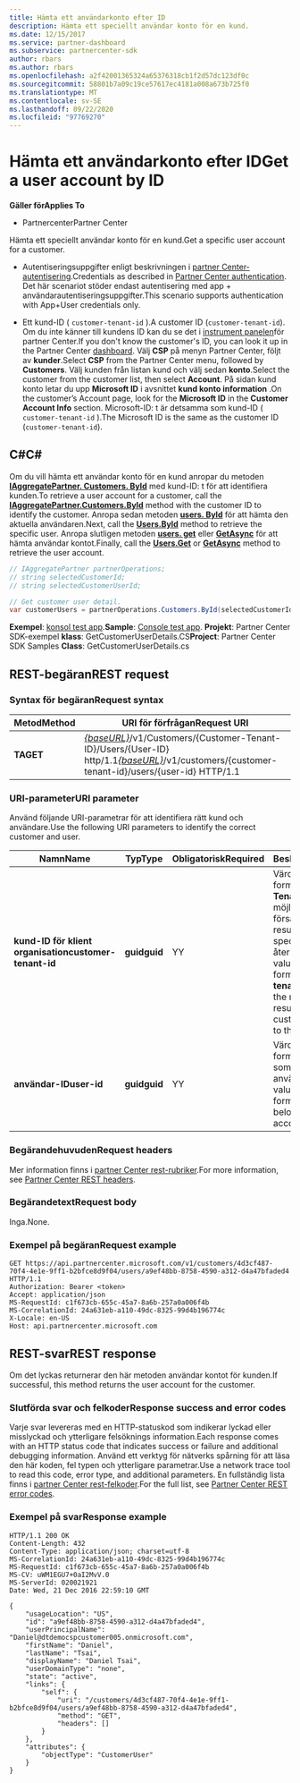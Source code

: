 ```yaml
---
title: Hämta ett användarkonto efter ID
description: Hämta ett speciellt användar konto för en kund.
ms.date: 12/15/2017
ms.service: partner-dashboard
ms.subservice: partnercenter-sdk
author: rbars
ms.author: rbars
ms.openlocfilehash: a2f42001365324a65376318cb1f2d57dc123df0c
ms.sourcegitcommit: 58801b7a09c19ce57617ec4181a008a673b725f0
ms.translationtype: MT
ms.contentlocale: sv-SE
ms.lasthandoff: 09/22/2020
ms.locfileid: "97769270"
---
```

# <a name="get-a-user-account-by-id"></a><span data-ttu-id="2866d-103">Hämta ett användarkonto efter ID</span><span class="sxs-lookup"><span data-stu-id="2866d-103">Get a user account by ID</span></span>

<span data-ttu-id="2866d-104">**Gäller för**</span><span class="sxs-lookup"><span data-stu-id="2866d-104">**Applies To**</span></span>

- <span data-ttu-id="2866d-105">Partnercenter</span><span class="sxs-lookup"><span data-stu-id="2866d-105">Partner Center</span></span>

<span data-ttu-id="2866d-106">Hämta ett speciellt användar konto för en kund.</span><span class="sxs-lookup"><span data-stu-id="2866d-106">Get a specific user account for a customer.</span></span>

- <span data-ttu-id="2866d-107">Autentiseringsuppgifter enligt beskrivningen i [partner Center-autentisering](partner-center-authentication.md).</span><span class="sxs-lookup"><span data-stu-id="2866d-107">Credentials as described in [Partner Center authentication](partner-center-authentication.md).</span></span> <span data-ttu-id="2866d-108">Det här scenariot stöder endast autentisering med app + användarautentiseringsuppgifter.</span><span class="sxs-lookup"><span data-stu-id="2866d-108">This scenario supports authentication with App+User credentials only.</span></span>

- <span data-ttu-id="2866d-109">Ett kund-ID ( `customer-tenant-id` ).</span><span class="sxs-lookup"><span data-stu-id="2866d-109">A customer ID (`customer-tenant-id`).</span></span> <span data-ttu-id="2866d-110">Om du inte känner till kundens ID kan du se det i [instrument panelen](https://partner.microsoft.com/dashboard)för partner Center.</span><span class="sxs-lookup"><span data-stu-id="2866d-110">If you don't know the customer's ID, you can look it up in the Partner Center [dashboard](https://partner.microsoft.com/dashboard).</span></span> <span data-ttu-id="2866d-111">Välj **CSP** på menyn Partner Center, följt av **kunder**.</span><span class="sxs-lookup"><span data-stu-id="2866d-111">Select **CSP** from the Partner Center menu, followed by **Customers**.</span></span> <span data-ttu-id="2866d-112">Välj kunden från listan kund och välj sedan **konto**.</span><span class="sxs-lookup"><span data-stu-id="2866d-112">Select the customer from the customer list, then select **Account**.</span></span> <span data-ttu-id="2866d-113">På sidan kund konto letar du upp **Microsoft ID** i avsnittet **kund konto information** .</span><span class="sxs-lookup"><span data-stu-id="2866d-113">On the customer’s Account page, look for the **Microsoft ID** in the **Customer Account Info** section.</span></span> <span data-ttu-id="2866d-114">Microsoft-ID: t är detsamma som kund-ID ( `customer-tenant-id` ).</span><span class="sxs-lookup"><span data-stu-id="2866d-114">The Microsoft ID is the same as the customer ID  (`customer-tenant-id`).</span></span>

## <a name="c"></a><span data-ttu-id="2866d-115">C\#</span><span class="sxs-lookup"><span data-stu-id="2866d-115">C\#</span></span>

<span data-ttu-id="2866d-116">Om du vill hämta ett användar konto för en kund anropar du metoden [**IAggregatePartner. Customers. ById**](/dotnet/api/microsoft.store.partnercenter.customers.icustomercollection.byid) med kund-ID: t för att identifiera kunden.</span><span class="sxs-lookup"><span data-stu-id="2866d-116">To retrieve a user account for a customer, call the [**IAggregatePartner.Customers.ById**](/dotnet/api/microsoft.store.partnercenter.customers.icustomercollection.byid) method with the customer ID to identify the customer.</span></span> <span data-ttu-id="2866d-117">Anropa sedan metoden [**users. ById**](/dotnet/api/microsoft.store.partnercenter.customerusers.icustomerusercollection.byid) för att hämta den aktuella användaren.</span><span class="sxs-lookup"><span data-stu-id="2866d-117">Next, call the [**Users.ById**](/dotnet/api/microsoft.store.partnercenter.customerusers.icustomerusercollection.byid) method to retrieve the specific user.</span></span> <span data-ttu-id="2866d-118">Anropa slutligen metoden [**users. get**](/dotnet/api/microsoft.store.partnercenter.customerusers.icustomerusercollection.get) eller [**GetAsync**](/dotnet/api/microsoft.store.partnercenter.customerusers.icustomerusercollection.getasync) för att hämta användar kontot.</span><span class="sxs-lookup"><span data-stu-id="2866d-118">Finally, call the [**Users.Get**](/dotnet/api/microsoft.store.partnercenter.customerusers.icustomerusercollection.get) or [**GetAsync**](/dotnet/api/microsoft.store.partnercenter.customerusers.icustomerusercollection.getasync) method to retrieve the user account.</span></span>

``` csharp
// IAggregatePartner partnerOperations;
// string selectedCustomerId;
// string selectedCustomerUserId;

// Get customer user detail.
var customerUsers = partnerOperations.Customers.ById(selectedCustomerId).Users.ById(selectedCustomerUserId).Get();
```

<span data-ttu-id="2866d-119">**Exempel**: [konsol test app](console-test-app.md).</span><span class="sxs-lookup"><span data-stu-id="2866d-119">**Sample**: [Console test app](console-test-app.md).</span></span> <span data-ttu-id="2866d-120">**Projekt**: Partner Center SDK-exempel **klass**: GetCustomerUserDetails.CS</span><span class="sxs-lookup"><span data-stu-id="2866d-120">**Project**: Partner Center SDK Samples **Class**: GetCustomerUserDetails.cs</span></span>

## <a name="rest-request"></a><span data-ttu-id="2866d-121">REST-begäran</span><span class="sxs-lookup"><span data-stu-id="2866d-121">REST request</span></span>

### <a name="request-syntax"></a><span data-ttu-id="2866d-122">Syntax för begäran</span><span class="sxs-lookup"><span data-stu-id="2866d-122">Request syntax</span></span>

| <span data-ttu-id="2866d-123">Metod</span><span class="sxs-lookup"><span data-stu-id="2866d-123">Method</span></span>  | <span data-ttu-id="2866d-124">URI för förfrågan</span><span class="sxs-lookup"><span data-stu-id="2866d-124">Request URI</span></span>                                                                                            |
|---------|--------------------------------------------------------------------------------------------------------|
| <span data-ttu-id="2866d-125">**TA**</span><span class="sxs-lookup"><span data-stu-id="2866d-125">**GET**</span></span> | <span data-ttu-id="2866d-126">[*{baseURL}*](partner-center-rest-urls.md)/v1/Customers/{Customer-Tenant-ID}/Users/{User-ID} http/1.1</span><span class="sxs-lookup"><span data-stu-id="2866d-126">[*{baseURL}*](partner-center-rest-urls.md)/v1/customers/{customer-tenant-id}/users/{user-id} HTTP/1.1</span></span> |

### <a name="uri-parameter"></a><span data-ttu-id="2866d-127">URI-parameter</span><span class="sxs-lookup"><span data-stu-id="2866d-127">URI parameter</span></span>

<span data-ttu-id="2866d-128">Använd följande URI-parametrar för att identifiera rätt kund och användare.</span><span class="sxs-lookup"><span data-stu-id="2866d-128">Use the following URI parameters to identify the correct customer and user.</span></span>

| <span data-ttu-id="2866d-129">Namn</span><span class="sxs-lookup"><span data-stu-id="2866d-129">Name</span></span>                   | <span data-ttu-id="2866d-130">Typ</span><span class="sxs-lookup"><span data-stu-id="2866d-130">Type</span></span>     | <span data-ttu-id="2866d-131">Obligatorisk</span><span class="sxs-lookup"><span data-stu-id="2866d-131">Required</span></span> | <span data-ttu-id="2866d-132">Beskrivning</span><span class="sxs-lookup"><span data-stu-id="2866d-132">Description</span></span>                                                                                                                                            |
|------------------------|----------|----------|--------------------------------------------------------------------------------------------------------------------------------------------------------|
| <span data-ttu-id="2866d-133">**kund-ID för klient organisation**</span><span class="sxs-lookup"><span data-stu-id="2866d-133">**customer-tenant-id**</span></span> | <span data-ttu-id="2866d-134">**guid**</span><span class="sxs-lookup"><span data-stu-id="2866d-134">**guid**</span></span> | <span data-ttu-id="2866d-135">Y</span><span class="sxs-lookup"><span data-stu-id="2866d-135">Y</span></span>        | <span data-ttu-id="2866d-136">Värdet är ett GUID-formaterat **kund-Tenant-ID** som gör det möjligt för åter försäljaren att filtrera resultaten för en specifik kund som tillhör åter försäljaren.</span><span class="sxs-lookup"><span data-stu-id="2866d-136">The value is a GUID formatted **customer-tenant-id** that allows the reseller to filter the results for a given customer that belongs to the reseller.</span></span> |
| <span data-ttu-id="2866d-137">**användar-ID**</span><span class="sxs-lookup"><span data-stu-id="2866d-137">**user-id**</span></span>            | <span data-ttu-id="2866d-138">**guid**</span><span class="sxs-lookup"><span data-stu-id="2866d-138">**guid**</span></span> | <span data-ttu-id="2866d-139">Y</span><span class="sxs-lookup"><span data-stu-id="2866d-139">Y</span></span>        | <span data-ttu-id="2866d-140">Värdet är ett GUID-formaterat **användar-ID** som tillhör ett enda användar konto.</span><span class="sxs-lookup"><span data-stu-id="2866d-140">The value is a GUID formatted **user-id** that belongs to a single user account.</span></span>                                                                       |

### <a name="request-headers"></a><span data-ttu-id="2866d-141">Begärandehuvuden</span><span class="sxs-lookup"><span data-stu-id="2866d-141">Request headers</span></span>

<span data-ttu-id="2866d-142">Mer information finns i [partner Center rest-rubriker](headers.md).</span><span class="sxs-lookup"><span data-stu-id="2866d-142">For more information, see [Partner Center REST headers](headers.md).</span></span>

### <a name="request-body"></a><span data-ttu-id="2866d-143">Begärandetext</span><span class="sxs-lookup"><span data-stu-id="2866d-143">Request body</span></span>

<span data-ttu-id="2866d-144">Inga.</span><span class="sxs-lookup"><span data-stu-id="2866d-144">None.</span></span>

### <a name="request-example"></a><span data-ttu-id="2866d-145">Exempel på begäran</span><span class="sxs-lookup"><span data-stu-id="2866d-145">Request example</span></span>

```http
GET https://api.partnercenter.microsoft.com/v1/customers/4d3cf487-70f4-4e1e-9ff1-b2bfce8d9f04/users/a9ef48bb-8758-4590-a312-d4a47bfaded4 HTTP/1.1
Authorization: Bearer <token>
Accept: application/json
MS-RequestId: c1f673cb-655c-45a7-8a6b-257a0a006f4b
MS-CorrelationId: 24a631eb-a110-49dc-8325-99d4b196774c
X-Locale: en-US
Host: api.partnercenter.microsoft.com
```

## <a name="rest-response"></a><span data-ttu-id="2866d-146">REST-svar</span><span class="sxs-lookup"><span data-stu-id="2866d-146">REST response</span></span>

<span data-ttu-id="2866d-147">Om det lyckas returnerar den här metoden användar kontot för kunden.</span><span class="sxs-lookup"><span data-stu-id="2866d-147">If successful, this method returns the user account for the customer.</span></span>

### <a name="response-success-and-error-codes"></a><span data-ttu-id="2866d-148">Slutförda svar och felkoder</span><span class="sxs-lookup"><span data-stu-id="2866d-148">Response success and error codes</span></span>

<span data-ttu-id="2866d-149">Varje svar levereras med en HTTP-statuskod som indikerar lyckad eller misslyckad och ytterligare felsöknings information.</span><span class="sxs-lookup"><span data-stu-id="2866d-149">Each response comes with an HTTP status code that indicates success or failure and additional debugging information.</span></span> <span data-ttu-id="2866d-150">Använd ett verktyg för nätverks spårning för att läsa den här koden, fel typen och ytterligare parametrar.</span><span class="sxs-lookup"><span data-stu-id="2866d-150">Use a network trace tool to read this code, error type, and additional parameters.</span></span> <span data-ttu-id="2866d-151">En fullständig lista finns i [partner Center rest-felkoder](error-codes.md).</span><span class="sxs-lookup"><span data-stu-id="2866d-151">For the full list, see [Partner Center REST error codes](error-codes.md).</span></span>

### <a name="response-example"></a><span data-ttu-id="2866d-152">Exempel på svar</span><span class="sxs-lookup"><span data-stu-id="2866d-152">Response example</span></span>

```http
HTTP/1.1 200 OK
Content-Length: 432
Content-Type: application/json; charset=utf-8
MS-CorrelationId: 24a631eb-a110-49dc-8325-99d4b196774c
MS-RequestId: c1f673cb-655c-45a7-8a6b-257a0a006f4b
MS-CV: uWM1EGU7+0aI2MvV.0
MS-ServerId: 020021921
Date: Wed, 21 Dec 2016 22:59:10 GMT

{
    "usageLocation": "US",
    "id": "a9ef48bb-8758-4590-a312-d4a47bfaded4",
    "userPrincipalName": "Daniel@dtdemocspcustomer005.onmicrosoft.com",
    "firstName": "Daniel",
    "lastName": "Tsai",
    "displayName": "Daniel Tsai",
    "userDomainType": "none",
    "state": "active",
    "links": {
        "self": {
            "uri": "/customers/4d3cf487-70f4-4e1e-9ff1-b2bfce8d9f04/users/a9ef48bb-8758-4590-a312-d4a47bfaded4",
            "method": "GET",
            "headers": []
        }
    },
    "attributes": {
        "objectType": "CustomerUser"
    }
}
```
